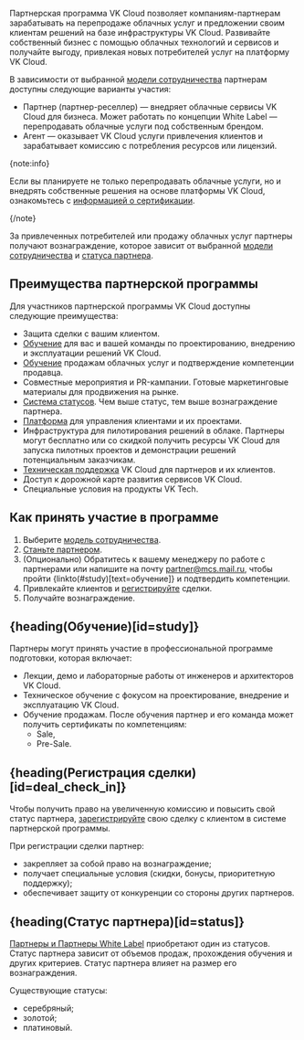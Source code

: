 Партнерская программа VK Cloud позволяет компаниям-партнерам зарабатывать на перепродаже облачных услуг и предложении своим клиентам решений на базе инфраструктуры VK Cloud. Развивайте собственный бизнес с помощью облачных технологий и сервисов и получайте выгоду, привлекая новых потребителей услуг на платформу VK Cloud.

В зависимости от выбранной [модели сотрудничества](/ru/start/partners/cooperation-models) партнерам доступны следующие варианты участия:

- Партнер (партнер-реселлер) — внедряет облачные сервисы VK Cloud для бизнеса. Может работать по концепции White Label — перепродавать облачные услуги под собственным брендом.
- Агент — оказывает VK Cloud услуги привлечения клиентов и зарабатывает комиссию с потребления ресурсов или лицензий.

{note:info}

Если вы планируете не только перепродавать облачные услуги, но и внедрять собственные решения на основе платформы VK Cloud, ознакомьтесь с [информацией о сертификации](/ru/start/partners/partners-certification).

{/note}

За привлеченных потребителей или продажу облачных услуг партнеры получают вознаграждение, которое зависит от выбранной [модели сотрудничества](/ru/start/partners/cooperation-models) и [статуса партнера](#status).

## Преимущества партнерской программы

Для участников партнерской программы VK Cloud доступны следующие преимущества:

- Защита сделки с вашим клиентом.
- [Обучение](#study) для вас и вашей команды по проектированию, внедрению и эксплуатации решений VK Cloud.
- [Обучение](#study) продажам облачных услуг и подтверждение компетенции продавца.
- Совместные мероприятия и PR-кампании. Готовые маркетинговые материалы для продвижения на рынке.
- [Система статусов](#status). Чем выше статус, тем выше вознаграждение партнера.
- [Платформа](/ru/tools-for-using-services/partner-platform) для управления клиентами и их проектами.
- Инфраструктура для пилотирования решений в облаке. Партнеры могут бесплатно или со скидкой получить ресурсы VK Cloud для запуска пилотных проектов и демонстрации решений потенциальным заказчикам.
- [Техническая поддержка](/ru/start/support) VK Cloud для партнеров и их клиентов.
- Доступ к дорожной карте развития сервисов VK Cloud.
- Специальные условия на продукты VK Tech.

## Как принять участие в программе

1. Выберите [модель сотрудничества](/ru/start/partners/cooperation-models).
1. [Станьте партнером](/ru/start/partners/become-partner).
1. (Опционально) Обратитесь к вашему менеджеру по работе с партнерами или напишите на почту [partner@mcs.mail.ru](mailto:partner@mcs.mail.ru), чтобы пройти {linkto(#study)[text=обучение]} и подтвердить компетенции.
1. Привлекайте клиентов и [регистрируйте](#deal_check_in) сделки.
1. Получайте вознаграждение.

## {heading(Обучение)[id=study]}

Партнеры могут принять участие в профессиональной программе подготовки, которая включает:

- Лекции, демо и лабораторные работы от инженеров и архитекторов VK Cloud.
- Техническое обучение с фокусом на проектирование, внедрение и эксплуатацию VK Cloud.
- Обучение продажам. После обучения партнер и его команда может получить сертификаты по компетенциям:
    - Sale,
    - Pre-Sale.

## {heading(Регистрация сделки)[id=deal_check_in]}

Чтобы получить право на увеличенную комиссию и повысить свой статус партнера, [зарегистрируйте](/ru/tools-for-using-services/partner-platform/instructions/deals-and-applications/registration) свою сделку с клиентом в системе партнерской программы.

При регистрации сделки партнер:

- закрепляет за собой право на вознаграждение;
- получает специальные условия (скидки, бонусы, приоритетную поддержку);
- обеспечивает защиту от конкуренции со стороны других партнеров.

## {heading(Статус партнера)[id=status]}

[Партнеры и Партнеры White Label](/ru/start/partners/cooperation-models#partner) приобретают один из статусов. Статус партнера зависит от объемов продаж, прохождения обучения и других критериев. Статус партнера влияет на размер его вознаграждения.

Существующие статусы:

- серебряный;
- золотой;
- платиновый.
